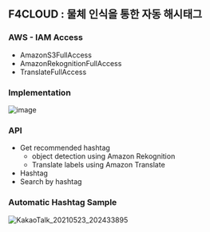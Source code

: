## F4CLOUD : 물체 인식을 통한 자동 해시태그

### AWS - IAM Access
   -  AmazonS3FullAccess
   -  AmazonRekognitionFullAccess
   - TranslateFullAccess

### Implementation
![image](https://user-images.githubusercontent.com/68395698/120573916-51e49380-c459-11eb-9c9e-0eeba9a4a8fa.png)
### API
* Get recommended hashtag
   * object detection using Amazon Rekognition 
   * Translate labels using Amazon Translate
* Hashtag
* Search by hashtag

### Automatic Hashtag Sample
![KakaoTalk_20210523_202433895](https://user-images.githubusercontent.com/68395698/119258717-e9e6af80-bc05-11eb-8962-9abdb36f77b8.gif)
